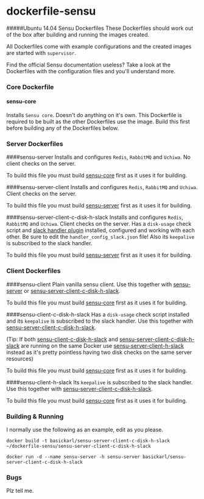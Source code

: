 # dockerfile-sensu

#####Ubuntu 14.04 Sensu Dockerfiles
These Dockerfiles should work out of the box after building and running the images created.

All Dockerfiles come with example configurations and the created images are started with `supervisor`. 

Find the official Sensu documentation useless? Take a look at the Dockerfiles with the configuration files and you'll understand more.

### Core Dockerfile

#### sensu-core
Installs `Sensu core`. Doesn't do anything on it's own. This Dockerfile is required to be built as the other Dockerfiles use the image. Build this first before building any of the Dockerfiles below.

### Server Dockerfiles

####sensu-server
Installs and configures `Redis`, `RabbitMQ` and `Uchiwa`. No client checks on the server. 

To build this file you must build [sensu-core](#sensu-core) first as it uses it for building.

####sensu-server-client 
Installs and configures `Redis`, `RabbitMQ` and `Uchiwa`. Client checks on the server.

To build this file you must build [sensu-server](#sensu-server) first as it uses it for building.

####sensu-server-client-c-disk-h-slack
Installs and configures `Redis`, `RabbitMQ` and `Uchiwa`. Client checks on the server. Has a `disk-usage` check script and [slack handler plugin](https://github.com/sensu-plugins/sensu-plugins-slack) installed, configured and working with each other. Be sure to edit the `handler_config_slack.json` file! Also its `keepalive` is subscribed to the slack handler.

To build this file you must build [sensu-server](#sensu-server) first as it uses it for building.

### Client Dockerfiles

####sensu-client
Plain vanilla sensu client. Use this together with [sensu-server](#sensu-server) or [sensu-server-client-c-disk-h-slack](#sensu-server-client-c-disk-h-slack).

To build this file you must build [sensu-core](#sensu-core) first as it uses it for building.

####sensu-client-c-disk-h-slack
Has a `disk-usage` check script installed and its `keepalive` is subscribed to the slack handler. Use this together with [sensu-server-client-c-disk-h-slack](#sensu-server-client-c-disk-h-slack). 

(Tip: If both [sensu-client-c-disk-h-slack](#sensu-client-c-disk-h-slack) and [sensu-server-client-c-disk-h-slack](#sensu-server-client-c-disk-h-slack) are running on the same Docker use [sensu-server-client-h-slack](#sensu-server-client-h-slack) instead as it's pretty pointless having two disk checks on the same server resources)

To build this file you must build [sensu-core](#sensu-core) first as it uses it for building.

####sensu-client-h-slack
Its `keepalive` is subscribed to the slack handler. Use this together with [sensu-server-client-c-disk-h-slack](#sensu-server-client-c-disk-h-slack).

To build this file you must build [sensu-core](#sensu-core) first as it uses it for building.

### Building & Running
I normally use the following as an example, edit as you please.

`docker build -t basickarl/sensu-server-client-c-disk-h-slack ~/dockerfile-sensu/sensu-server-client-c-disk-h-slack`

`docker run -d --name sensu-server -h sensu-server basickarl/sensu-server-client-c-disk-h-slack`

### Bugs

Plz tell me.
